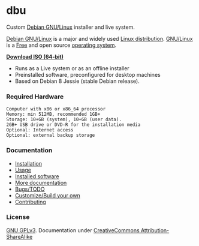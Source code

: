 # dbu

Custom [Debian GNU/Linux](http://www.debian.org/) installer and live system.

[Debian GNU/Linux](https://en.wikipedia.org/wiki/Debian) is a major and widely used [Linux distribution](https://en.wikipedia.org/wiki/Linux_distribution). [GNU/Linux](https://en.wikipedia.org/wiki/Linux) is a [Free](https://en.wikipedia.org/wiki/Free_software) and open source [operating system](https://en.wikipedia.org/wiki/Operating_system).

**[Download ISO (64-bit)](live-image-amd64.hybrid.iso)**

 * Runs as a Live system or as an offline installer
 * Preinstalled software, preconfigured for desktop machines
 * Based on Debian 8 Jessie (stable Debian release).


### Required Hardware

    Computer with x86 or x86_64 processor
    Memory: min 512MB, recommended 1GB+
    Storage: 10+GB (system), 10+GB (user data).
    2GB+ USB drive or DVD-R for the installation media
    Optional: Internet access
    Optional: external backup storage


### Documentation

 * [Installation](doc/install.md)
 * [Usage](doc/usage.md)
 * [Installed software](doc/packages.md)
 * [More documentation](doc/more-docs.md)
 * [Bugs/TODO](TODO.md)
 * [Customize/Build your own](doc/custom.md)
 * [Contributing](doc/contributing.md)



### License

[GNU GPLv3](LICENSE). Documentation under [CreativeCommons Attribution-ShareAlike](LICENSE)
